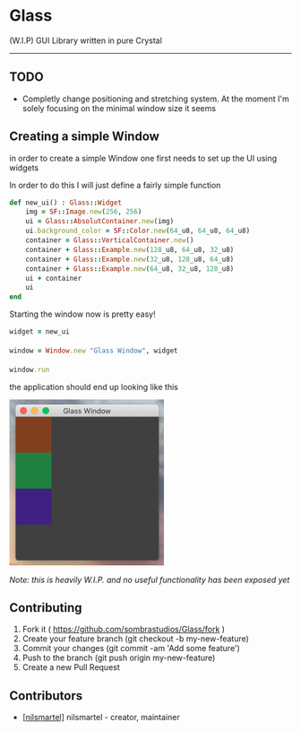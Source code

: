 # Glass

(W.I.P) GUI Library written in pure Crystal

---

## TODO
- Completly change positioning and stretching system. At the moment I'm solely focusing on the minimal window size it seems 


## Creating a simple Window
in order to create a simple Window one first needs to set up the UI using widgets

In order to do this I will just define a fairly simple function
```ruby
def new_ui() : Glass::Widget
	img = SF::Image.new(256, 256)
	ui = Glass::AbsolutContainer.new(img)
	ui.background_color = SF::Color.new(64_u8, 64_u8, 64_u8)
	container = Glass::VerticalContainer.new()
	container + Glass::Example.new(128_u8, 64_u8, 32_u8)
	container + Glass::Example.new(32_u8, 128_u8, 64_u8)
	container + Glass::Example.new(64_u8, 32_u8, 128_u8)
	ui + container
	ui
end
```

Starting the window now is pretty easy!

```ruby
widget = new_ui

window = Window.new "Glass Window", widget

window.run
```

the application should end up looking like this

![Example Application](./img/example_window.png "Example Window")

*Note: this is heavily W.I.P. and no useful functionality has been exposed yet*

## Contributing

1. Fork it ( https://github.com/sombrastudios/Glass/fork )
2. Create your feature branch (git checkout -b my-new-feature)
3. Commit your changes (git commit -am 'Add some feature')
4. Push to the branch (git push origin my-new-feature)
5. Create a new Pull Request

## Contributors

* [[nilsmartel]](https://github.com/nilsmartel) nilsmartel - creator, maintainer



